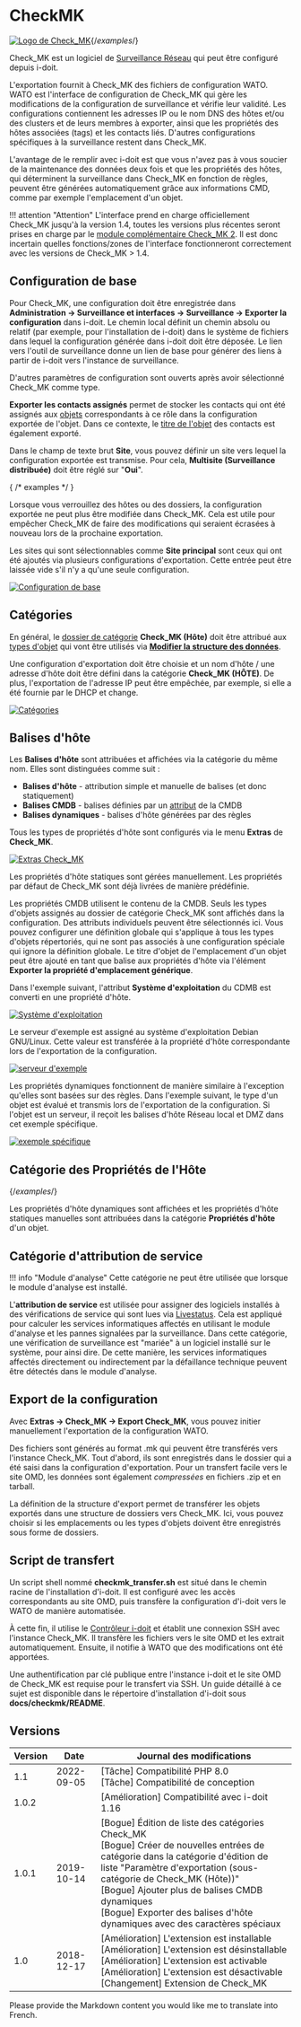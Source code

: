 # CheckMK

[![Logo de Check_MK](../assets/images/en/i-doit-pro-add-ons/checkmk/1-cmk.gif)](../assets/images/en/i-doit-pro-add-ons/checkmk/1-cmk.gif){/*examples*/}

Check_MK est un logiciel de [Surveillance Réseau](../automation-and-integration/network-monitoring/index.md) qui peut être configuré depuis i-doit.

L'exportation fournit à Check_MK des fichiers de configuration WATO. WATO est l'interface de configuration de Check_MK qui gère les modifications de la configuration de surveillance et vérifie leur validité. Les configurations contiennent les adresses IP ou le nom DNS des hôtes et/ou des clusters et de leurs membres à exporter, ainsi que les propriétés des hôtes associées (tags) et les contacts liés. D'autres configurations spécifiques à la surveillance restent dans Check_MK.

L'avantage de le remplir avec i-doit est que vous n'avez pas à vous soucier de la maintenance des données deux fois et que les propriétés des hôtes, qui déterminent la surveillance dans Check_MK en fonction de règles, peuvent être générées automatiquement grâce aux informations CMD, comme par exemple l'emplacement d'un objet.

!!! attention "Attention"
    L'interface prend en charge officiellement Check_MK jusqu'à la version 1.4, toutes les versions plus récentes seront prises en charge par le [module complémentaire Check_MK 2](./checkmk2/index.md).
    Il est donc incertain quelles fonctions/zones de l'interface fonctionneront correctement avec les versions de Check_MK > 1.4.

## Configuration de base

Pour Check_MK, une configuration doit être enregistrée dans **Administration → Surveillance et interfaces → Surveillance → Exporter la configuration** dans i-doit. Le chemin local définit un chemin absolu ou relatif (par exemple, pour l'installation de i-doit) dans le système de fichiers dans lequel la configuration générée dans i-doit doit être déposée. Le lien vers l'outil de surveillance donne un lien de base pour générer des liens à partir de i-doit vers l'instance de surveillance.

D'autres paramètres de configuration sont ouverts après avoir sélectionné Check_MK comme type.

**Exporter les contacts assignés** permet de stocker les contacts qui ont été assignés aux [objets](../basics/structure-of-the-it-documentation.md) correspondants à ce rôle dans la configuration exportée de l'objet. Dans ce contexte, le [titre de l'objet](../basics/unique-references.md) des contacts est également exporté.

Dans le champ de texte brut **Site**, vous pouvez définir un site vers lequel la configuration exportée est transmise. Pour cela, **Multisite (Surveillance distribuée)** doit être réglé sur "**Oui**". 

{ /* examples */ }

Lorsque vous verrouillez des hôtes ou des dossiers, la configuration exportée ne peut plus être modifiée dans Check_MK. Cela est utile pour empêcher Check_MK de faire des modifications qui seraient écrasées à nouveau lors de la prochaine exportation.

Les sites qui sont sélectionnables comme **Site principal** sont ceux qui ont été ajoutés via plusieurs configurations d'exportation. Cette entrée peut être laissée vide s'il n'y a qu'une seule configuration.

[![Configuration de base](../assets/images/en/i-doit-pro-add-ons/checkmk/2-cmk.png)](../assets/images/en/i-doit-pro-add-ons/checkmk/2-cmk.png)

## Catégories

En général, le [dossier de catégorie](../basics/structure-of-the-it-documentation.md) **Check_MK (Hôte)** doit être attribué aux [types d'objet](../basics/structure-of-the-it-documentation.md) qui vont être utilisés via **[Modifier la structure des données](../basics/assignment-of-categories-to-object-types.md)**.

Une configuration d'exportation doit être choisie et un nom d'hôte / une adresse d'hôte doit être défini dans la catégorie **Check_MK (HÔTE)**. De plus, l'exportation de l'adresse IP peut être empêchée, par exemple, si elle a été fournie par le DHCP et change.


[![Catégories](../assets/images/en/i-doit-pro-add-ons/checkmk/3-cmk.png)](../assets/images/en/i-doit-pro-add-ons/checkmk/3-cmk.png)

## Balises d'hôte

Les **Balises d'hôte** sont attribuées et affichées via la catégorie du même nom. Elles sont distinguées comme suit :

-   **Balises d'hôte** - attribution simple et manuelle de balises (et donc statiquement)
-   **Balises CMDB** - balises définies par un [attribut](../basics/structure-of-the-it-documentation.md) de la CMDB
-   **Balises dynamiques** - balises d'hôte générées par des règles

Tous les types de propriétés d'hôte sont configurés via le menu **Extras** de **Check_MK**.

[![Extras Check_MK](../assets/images/en/i-doit-pro-add-ons/checkmk/4-cmk.png)](../assets/images/en/i-doit-pro-add-ons/checkmk/4-cmk.png)

Les propriétés d'hôte statiques sont gérées manuellement. Les propriétés par défaut de Check_MK sont déjà livrées de manière prédéfinie.

Les propriétés CMDB utilisent le contenu de la CMDB. Seuls les types d'objets assignés au dossier de catégorie Check_MK sont affichés dans la configuration. Des attributs individuels peuvent être sélectionnés ici. Vous pouvez configurer une définition globale qui s'applique à tous les types d'objets répertoriés, qui ne sont pas associés à une configuration spéciale qui ignore la définition globale. Le titre d'objet de l'emplacement d'un objet peut être ajouté en tant que balise aux propriétés d'hôte via l'élément **Exporter la propriété d'emplacement générique**.

Dans l'exemple suivant, l'attribut **Système d'exploitation** du CDMB est converti en une propriété d'hôte.

[![Système d'exploitation](../assets/images/en/i-doit-pro-add-ons/checkmk/5-cmk.png)](../assets/images/en/i-doit-pro-add-ons/checkmk/5-cmk.png)

Le serveur d'exemple est assigné au système d'exploitation Debian GNU/Linux. Cette valeur est transférée à la propriété d'hôte correspondante lors de l'exportation de la configuration.

[![serveur d'exemple](../assets/images/en/i-doit-pro-add-ons/checkmk/6-cmk.png)](../assets/images/en/i-doit-pro-add-ons/checkmk/6-cmk.png)

Les propriétés dynamiques fonctionnent de manière similaire à l'exception qu'elles sont basées sur des règles. Dans l'exemple suivant, le type d'un objet est évalué et transmis lors de l'exportation de la configuration. Si l'objet est un serveur, il reçoit les balises d'hôte Réseau local et DMZ dans cet exemple spécifique.

[![exemple spécifique](../assets/images/en/i-doit-pro-add-ons/checkmk/7-cmk.png)](../assets/images/en/i-doit-pro-add-ons/checkmk/7-cmk.png)

## Catégorie des Propriétés de l'Hôte

{/*examples*/}

Les propriétés d'hôte dynamiques sont affichées et les propriétés d'hôte statiques manuelles sont attribuées dans la catégorie **Propriétés d'hôte** d'un objet.

## Catégorie d'attribution de service

!!! info "Module d'analyse"
    Cette catégorie ne peut être utilisée que lorsque le module d'analyse est installé.

L'**attribution de service** est utilisée pour assigner des logiciels installés à des vérifications de service qui sont lues via [Livestatus](../automation-and-integration/network-monitoring/fetch-data-with-livestatus-ndo.md). Cela est appliqué pour calculer les services informatiques affectés en utilisant le module d'analyse et les pannes signalées par la surveillance. Dans cette catégorie, une vérification de surveillance est "mariée" à un logiciel installé sur le système, pour ainsi dire. De cette manière, les services informatiques affectés directement ou indirectement par la défaillance technique peuvent être détectés dans le module d'analyse.

## Export de la configuration

Avec **Extras → Check_MK → Export Check_MK**, vous pouvez initier manuellement l'exportation de la configuration WATO.

Des fichiers sont générés au format .mk qui peuvent être transférés vers l'instance Check_MK. Tout d'abord, ils sont enregistrés dans le dossier qui a été saisi dans la configuration d'exportation. Pour un transfert facile vers le site OMD, les données sont également _compressées_ en fichiers .zip et en tarball.

La définition de la structure d'export permet de transférer les objets exportés dans une structure de dossiers vers Check_MK. Ici, vous pouvez choisir si les emplacements ou les types d'objets doivent être enregistrés sous forme de dossiers.

## Script de transfert

Un script shell nommé **checkmk_transfer.sh** est situé dans le chemin racine de l'installation d'i-doit. Il est configuré avec les accès correspondants au site OMD, puis transfère la configuration d'i-doit vers le WATO de manière automatisée.

À cette fin, il utilise le [Contrôleur i-doit](../automation-and-integration/cli/index.md) et établit une connexion SSH avec l'instance Check_MK. Il transfère les fichiers vers le site OMD et les extrait automatiquement. Ensuite, il notifie à WATO que des modifications ont été apportées.

Une authentification par clé publique entre l'instance i-doit et le site OMD de Check_MK est requise pour le transfert via SSH. Un guide détaillé à ce sujet est disponible dans le répertoire d'installation d'i-doit sous **docs/checkmk/README**.

## Versions

| Version | Date | Journal des modifications |
| --- | --- | --- |
| 1.1 | 2022-09-05 | [Tâche] Compatibilité PHP 8.0  <br>[Tâche] Compatibilité de conception |
| 1.0.2 |     | [Amélioration] Compatibilité avec i-doit 1.16 |
| 1.0.1 | 2019-10-14 | [Bogue] Édition de liste des catégories Check_MK<br>[Bogue] Créer de nouvelles entrées de catégorie dans la catégorie d'édition de liste "Paramètre d'exportation (sous-catégorie de Check_MK (Hôte))"<br>[Bogue] Ajouter plus de balises CMDB dynamiques<br>[Bogue] Exporter des balises d'hôte dynamiques avec des caractères spéciaux<br> |
| 1.0 | 2018-12-17 | [Amélioration] L'extension est installable<br>[Amélioration] L'extension est désinstallable<br>[Amélioration] L'extension est activable<br>[Amélioration] L'extension est désactivable<br>[Changement] Extension de Check_MK<br> |

Please provide the Markdown content you would like me to translate into French.
